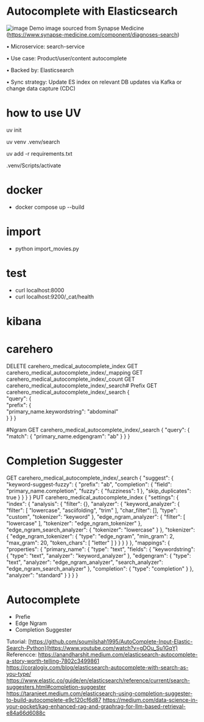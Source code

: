 # Autocomplete with Elasticsearch
![image](https://github.com/user-attachments/assets/48d60a5b-4585-4492-816a-8536ad66fdf9)
Demo image sourced from Synapse Medicine (https://www.synapse-medicine.com/component/diagnoses-search)


•	Microservice: search-service

•	Use case: Product/user/content autocomplete

•	Backed by: Elasticsearch

•	Sync strategy: Update ES index on relevant DB updates via Kafka or change data capture (CDC)


# how to use UV

uv init

uv venv .venv/search

uv add -r requirements.txt

.venv/Scripts/activate

# docker 
- docker compose up --build

# import
- python import_movies.py

# test
- curl localhost:8000
- curl localhost:9200/_cat/health

# kibana


# carehero
DELETE carehero_medical_autocomplete_index
GET carehero_medical_autocomplete_index/_mapping
GET carehero_medical_autocomplete_index/_count
GET carehero_medical_autocomplete_index/_search# Prefix
GET carehero_medical_autocomplete_index/_search
{  
  "query": {    
    "prefix": {      
      "primary_name.keywordstring": "abdominal"    
     }
   }
}

#Ngram
GET carehero_medical_autocomplete_index/_search
{
  "query": {
    "match": {
      "primary_name.edgengram": "ab"
    }
  }
}

# Completion Suggester
GET carehero_medical_autocomplete_index/_search
{
  "suggest": {
    "keyword-suggest-fuzzy": {
      "prefix": "ab",
      "completion": {
        "field": "primary_name.completion",
        "fuzzy": {
          "fuzziness": 1
        },
        "skip_duplicates": true
      }
    }
  }
}
PUT carehero_medical_autocomplete_index
{
  "settings": {
    "index": {
      "analysis": {
        "filter": {},
        "analyzer": {
          "keyword_analyzer": {
            "filter": [
              "lowercase",
              "asciifolding",
              "trim"
            ],
            "char_filter": [],
            "type": "custom",
            "tokenizer": "keyword"
          },
          "edge_ngram_analyzer": {
            "filter": [
              "lowercase"
            ],
            "tokenizer": "edge_ngram_tokenizer"
          },
          "edge_ngram_search_analyzer": {
            "tokenizer": "lowercase"
          }
        },
        "tokenizer": {
          "edge_ngram_tokenizer": {
            "type": "edge_ngram",
            "min_gram": 2,
            "max_gram": 20,
            "token_chars": [
              "letter"
            ]
          }
        }
      }
    }
  },
  "mappings": {
    "properties": {
      "primary_name": {
        "type": "text",
        "fields": {
          "keywordstring": {
            "type": "text",
            "analyzer": "keyword_analyzer"
          },
          "edgengram": {
            "type": "text",
            "analyzer": "edge_ngram_analyzer",
            "search_analyzer": "edge_ngram_search_analyzer"
          },
          "completion": {
            "type": "completion"
          }
        },
        "analyzer": "standard"
      }
    }
  }
}

# Autocomplete 

- Prefie 
- Edge Ngram
- Completion Suggester

Tutorial: [https://github.com/soumilshah1995/AutoComplete-Input-Elastic-Search-Python](https://www.youtube.com/watch?v=gDOu_Su1GqY)
Referencce:
https://anandharshit.medium.com/elasticsearch-autocomplete-a-story-worth-telling-7802c3499861
https://coralogix.com/blog/elasticsearch-autocomplete-with-search-as-you-type/
https://www.elastic.co/guide/en/elasticsearch/reference/current/search-suggesters.html#completion-suggester
https://taranjeet.medium.com/elasticsearch-using-completion-suggester-to-build-autocomplete-e9c120cf6d87
https://medium.com/data-science-in-your-pocket/kag-enhanced-rag-and-graphrag-for-llm-based-retrieval-e84a66d6088c
